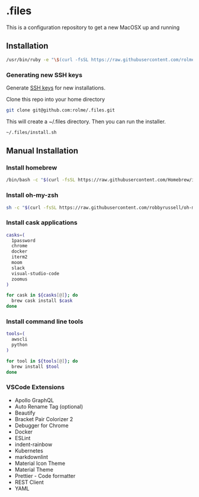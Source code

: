 # .files

This is a configuration repository to get a new MacOSX up and running

## Installation

```zsh
/usr/bin/ruby -e "\$(curl -fsSL https://raw.githubusercontent.com/rolme/.files/feat/install-script/install)"
```

### Generating new SSH keys

Generate [SSH keys](https://help.github.com/articles/generating-a-new-ssh-key-and-adding-it-to-the-ssh-agent/) for new installations.

Clone this repo into your home directory

```zsh
git clone git@github.com:rolme/.files.git
```

This will create a ~/.files directory. Then you can run the installer.

```zsh
~/.files/install.sh
```

## Manual Installation

### Install homebrew

```sh
/bin/bash -c "$(curl -fsSL https://raw.githubusercontent.com/Homebrew/install/master/install.sh)"
```

### Install oh-my-zsh

```sh
sh -c "$(curl -fsSL https://raw.githubusercontent.com/robbyrussell/oh-my-zsh/master/tools/install.sh)"
```

### Install cask applications

```sh
casks=(
  1password
  chrome
  docker
  iterm2
  moom
  slack
  visual-studio-code
  zoomus
)

for cask in ${casks[@]}; do
  brew cask install $cask
done
```

### Install command line tools

```sh
tools=(
  awscli
  python
)

for tool in ${tools[@]}; do
  brew install $tool
done
```

### VSCode Extensions

- Apollo GraphQL
- Auto Rename Tag (optional)
- Beautify
- Bracket Pair Colorizer 2
- Debugger for Chrome
- Docker
- ESLint
- indent-rainbow
- Kubernetes
- markdownlint
- Material Icon Theme
- Material Theme
- Prettier - Code formatter
- REST Client
- YAML
